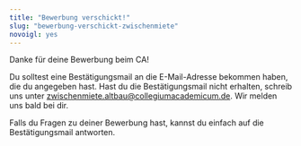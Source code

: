 ```yaml
---
title: "Bewerbung verschickt!"
slug: "bewerbung-verschickt-zwischenmiete"
novoigl: yes
---
```


Danke für deine Bewerbung beim CA!

Du solltest eine Bestätigungsmail an die E-Mail-Adresse bekommen haben, die du angegeben hast. Hast du die Bestätigungsmail nicht erhalten, schreib uns unter zwischenmiete.altbau@collegiumacademicum.de.
Wir melden uns bald bei dir.

Falls du Fragen zu deiner Bewerbung hast, kannst du einfach auf die Bestätigungsmail antworten.
